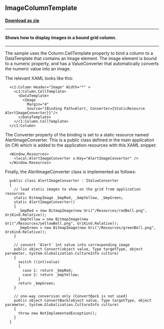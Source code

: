 ## ImageColumnTemplate
#### [Download as zip](https://grapecity.github.io/DownGit/#/home?url=https://github.com/GrapeCity/ComponentOne-WPF-Samples/tree/master/NET_4.5.2/C1.WPF.FlexGrid/CS/ImageColumnTemplate/ImageColumnTemplate)
____
#### Shows how to display images in a bound grid column.
____
The sample uses the Column.CellTemplate property to bind a column to a DataTemplate that 
contains an Image element. The image element is bound to a numeric property, and has a
ValueConverter that automatically converts the numeric value into an image.

The relevant XAML looks like this:

```
  <c1:Column Header="Image" Width="*" >
    <c1:Column.CellTemplate>
      <DataTemplate>
        <Image 
          Margin="4" 
          Source="{Binding Path=Alert, Converter={StaticResource AlertImageConverter}}"/>
      </DataTemplate>
    </c1:Column.CellTemplate>
  </c1:Column>
```
The Converter property of the binding is set to a static resource named AlertImageConverter. This
is a public class defined in the main application (in C#) which is added to the application resources
with this XAML snippet:

```
  <Window.Resources>
    <local:AlertImageConverter x:Key="AlertImageConverter" />
  </Window.Resources>
```
Finally, the AlertImageConverter class is implemented as follows:

```
  public class AlertImageConverter : IValueConverter
  {
    // load static images to show on the grid from application resources
    static BitmapImage _bmpRed, _bmpYellow, _bmpGreen;
    static AlertImageConverter()
    {
      _bmpRed = new BitmapImage(new Uri("/Resources/redBell.png", UriKind.Relative));
      _bmpYellow = new BitmapImage(new Uri("/Resources/yellowBell.png", UriKind.Relative));
      _bmpGreen = new BitmapImage(new Uri("/Resources/greenBell.png", UriKind.Relative));
    }

	// convert 'Alert' int value into corresponding image
    public object Convert(object value, Type targetType, object parameter, System.Globalization.CultureInfo culture)
    {
      switch ((int)value)
      {
        case 1: return _bmpRed;
        case 2: return _bmpYellow;
      }
      return _bmpGreen;
    }

	// one-way conversion only (ConvertBack is not used)
    public object ConvertBack(object value, Type targetType, object parameter, System.Globalization.CultureInfo culture)
    {
      throw new NotImplementedException();
    }
  }
```